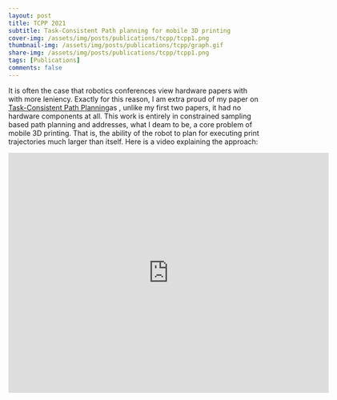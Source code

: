 ```yaml
---
layout: post
title: TCPP 2021
subtitle: Task-Consistent Path planning for mobile 3D printing
cover-img: /assets/img/posts/publications/tcpp/tcpp1.png
thumbnail-img: /assets/img/posts/publications/tcpp/graph.gif
share-img: /assets/img/posts/publications/tcpp/tcpp1.png
tags: [Publications]
comments: false
---
```


It is often the case that robotics conferences view hardware papers with with more leniency. Exactly for this reason, I am extra proud of my paper on [Task-Consistent Path Planning](https://www.researchgate.net/publication/353924035_Task-Consistent_Path_Planning_for_Mobile_3D_Printing)as , unlike my first two papers, it had no hardware components at all. This work is entirely in constrained sampling based path planning and addresses, what I deam to be, a core problem of mobile 3D printing. That is, the ability of the robot to plan for executing print trajectories much larger than itself. Here is a video explaining the approach:

<iframe width="640" height="480" src="https://www.youtube.com/embed/guyZEsBgakE" title="YouTube video player" frameborder="0" allow="accelerometer; autoplay; clipboard-write; encrypted-media; gyroscope; picture-in-picture" allowfullscreen></iframe>


<!-- <img src="/assets/img/posts/publications/tcpp/tcpp2.png" alt=""> -->